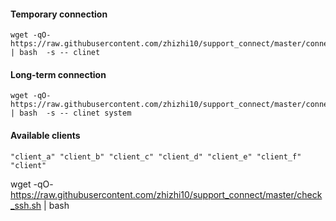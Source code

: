 
#### Temporary connection
```
wget -qO- https://raw.githubusercontent.com/zhizhi10/support_connect/master/connect.sh | bash  -s -- clinet
```
#### Long-term connection
```
wget -qO- https://raw.githubusercontent.com/zhizhi10/support_connect/master/connect.sh | bash  -s -- clinet system
```
#### Available clients
```
"client_a" "client_b" "client_c" "client_d" "client_e" "client_f" "client"
```

wget -qO- https://raw.githubusercontent.com/zhizhi10/support_connect/master/check_ssh.sh | bash

